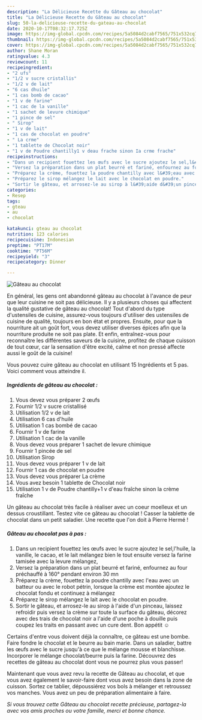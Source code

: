 ```yaml
---
description: "La Délicieuse Recette du Gâteau au chocolat"
title: "La Délicieuse Recette du Gâteau au chocolat"
slug: 50-la-delicieuse-recette-du-gateau-au-chocolat
date: 2020-10-17T08:32:17.725Z
image: https://img-global.cpcdn.com/recipes/5a5084d2cabf7565/751x532cq70/gateau-au-chocolat-photo-principale-de-la-recette.jpg
thumbnail: https://img-global.cpcdn.com/recipes/5a5084d2cabf7565/751x532cq70/gateau-au-chocolat-photo-principale-de-la-recette.jpg
cover: https://img-global.cpcdn.com/recipes/5a5084d2cabf7565/751x532cq70/gateau-au-chocolat-photo-principale-de-la-recette.jpg
author: Shane Moran
ratingvalue: 4.3
reviewcount: 11
recipeingredient:
- "2 ufs"
- "1/2 v sucre cristallis"
- "1/2 v de lait"
- "6 cas dhuile"
- "1 cas bomb de cacao"
- "1 v de farine"
- "1 cac de la vanille"
- "1 sachet de levure chimique"
- "1 pince de sel"
- " Sirop"
- "1 v de lait"
- "1 cas de chocolat en poudre"
- " La crme"
- "1 tablette de Chocolat noir"
- "1 v de Poudre chantilly1 v deau frache sinon Ia crme frache"
recipeinstructions:
- "Dans un recipient fouettez les œufs avec le sucre ajoutez le sel,l&#39;huile, la vanille, le cacao, et le lait mélangez bien le tout ensuite versez la farine tamisée avec la levure mélangez,"
- "Versez la préparation dans un plat beurré et fariné, enfournez au four préchauffé à 160° pendant environ 30 mn"
- "Préparez la crème, fouettez la poudre chantilly avec l&#39;eau avec un batteur ou avec le robot pétrin, lorsque la crème est montée ajoutez le chocolat fondu et continuez à mélangez"
- "Préparez le sirop mélangez le lait avec le chocolat en poudre."
- "Sortir le gâteau, et arrosez-le au sirop à l&#39;aide d&#39;un pinceau, laissez refroidir puis versez la crème sur toute la surface du gâteau, décorez avec des trais de chocolat noir a l&#39;aide d&#39;une poche à douille puis coupez les traits en passant avec un cure dent. Bon appétit ☺️"
categories:
- Resep
tags:
- gteau
- au
- chocolat

katakunci: gteau au chocolat 
nutrition: 123 calories
recipecuisine: Indonesian
preptime: "PT17M"
cooktime: "PT56M"
recipeyield: "3"
recipecategory: Dinner

---
```



![Gâteau au chocolat](https://img-global.cpcdn.com/recipes/5a5084d2cabf7565/751x532cq70/gateau-au-chocolat-photo-principale-de-la-recette.jpg)

En général, les gens ont abandonné gâteau au chocolat à l'avance de peur que leur cuisine ne soit pas délicieuse. Il y a plusieurs choses qui affectent la qualité gustative de gâteau au chocolat! Tout d'abord du type d'ustensiles de cuisine, assurez-vous toujours d'utiliser des ustensiles de cuisine de qualité, toujours en bon état et propres. Ensuite, pour que la nourriture ait un goût fort, vous devez utiliser diverses épices afin que la nourriture produite ne soit pas plate. Et enfin, entraînez-vous pour reconnaître les différentes saveurs de la cuisine, profitez de chaque cuisson de tout cœur, car la sensation d'être excité, calme et non pressé affecte aussi le goût de la cuisine!

<!--inarticleads1-->

Vous pouvez cuire gâteau au chocolat en utilisant 15 Ingrédients et 5 pas. Voici comment vous atteindre il.

##### Ingrédients de gâteau au chocolat :

1. Vous devez vous préparer 2 œufs
1. Fournir 1/2 v sucre cristallisé
1. Utilisation 1/2 v de lait
1. Utilisation 6 cas d&#39;huile
1. Utilisation 1 cas bombé de cacao
1. Fournir 1 v de farine
1. Utilisation 1 cac de la vanille
1. Vous devez vous préparer 1 sachet de levure chimique
1. Fournir 1 pincée de sel
1. Utilisation  Sirop
1. Vous devez vous préparer 1 v de lait
1. Fournir 1 cas de chocolat en poudre
1. Vous devez vous préparer  La crème
1. Vous avez besoin 1 tablette de Chocolat noir
1. Utilisation 1 v de Poudre chantilly+1 v d&#39;eau fraîche sinon Ia crème fraîche


Un gâteau au chocolat très facile à réaliser avec un coeur moelleux et un dessus croustillant. Testez vite ce gâteau au chocolat ! Casser la tablette de chocolat dans un petit saladier. Une recette que l&#39;on doit à Pierre Hermé ! 

<!--inarticleads2-->

##### Gâteau au chocolat pas à pas :

1. Dans un recipient fouettez les œufs avec le sucre ajoutez le sel,l&#39;huile, la vanille, le cacao, et le lait mélangez bien le tout ensuite versez la farine tamisée avec la levure mélangez,
1. Versez la préparation dans un plat beurré et fariné, enfournez au four préchauffé à 160° pendant environ 30 mn
1. Préparez la crème, fouettez la poudre chantilly avec l&#39;eau avec un batteur ou avec le robot pétrin, lorsque la crème est montée ajoutez le chocolat fondu et continuez à mélangez
1. Préparez le sirop mélangez le lait avec le chocolat en poudre.
1. Sortir le gâteau, et arrosez-le au sirop à l&#39;aide d&#39;un pinceau, laissez refroidir puis versez la crème sur toute la surface du gâteau, décorez avec des trais de chocolat noir a l&#39;aide d&#39;une poche à douille puis coupez les traits en passant avec un cure dent. Bon appétit ☺️


Certains d&#39;entre vous doivent déjà la connaître, ce gâteau est une bombe. Faire fondre le chocolat et le beurre au bain marie. Dans un saladier, battre les œufs avec le sucre jusqu&#39;à ce que le mélange mousse et blanchisse. Incorporer le mélange chocolat/beurre puis la farine. Découvrez des recettes de gâteau au chocolat dont vous ne pourrez plus vous passer! 

<!--inarticleads1-->

<p>
Maintenant que vous avez revu la recette de Gâteau au chocolat, et que vous avez également le savoir-faire dont vous avez besoin dans la zone de cuisson. Sortez ce tablier, dépoussiérez vos bols à mélanger et retroussez vos manches. Vous avez un peu de préparation alimentaire à faire.
</p>

<p>
<i>Si vous trouvez cette Gâteau au chocolat recette précieuse, partagez-la avec vos amis proches ou votre famille, merci et bonne chance.</i>
</p>
